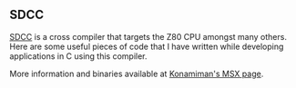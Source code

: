 ﻿## SDCC

[SDCC](http://sdcc.sourceforge.net) is a cross compiler that targets the Z80 CPU amongst many others. Here are some useful pieces of code that I have written while developing applications in C using this compiler.

More information and binaries available at [Konamiman's MSX page](http://konamiman.com/msx/msx-e.html#sdcc).